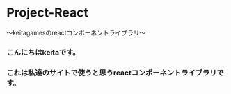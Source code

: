 # Project-React
〜keitagamesのreactコンポーネントライブラリ〜
### こんにちはkeitaです。
### これは私達のサイトで使うと思うreactコンポーネントライブラリです。

